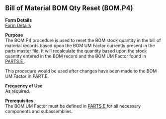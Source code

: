 ##  Bill of Material BOM Qty Reset (BOM.P4)

<PageHeader />

**Form Details**  
[ Form Details ](BOM-P4-1/README.md)   

**Purpose**  
The BOM.P4 procedure is used to reset the BOM stock quantity in the bill of material records based upon the BOM UM Factor currently present in the parts master file. It will recalculate the quantity based upon the stock quantity entered in the BOM record and the BOM UM Factor found in [ PARTS.E ](../../../../../../../../../../rover/AP-OVERVIEW/AP-ENTRY/ACCT-CONTROL/ACCT-CONTROL-1/ar-e/PARTS-E) .   
  
This procedure would be used after changes have been made to the BOM UM Factor
in PART.E.

**Frequency of Use**  
As required.

**Prerequisites**  
The BOM UM Factor must be defined in [ PARTS.E ](../../../../../../../../../../rover/AP-OVERVIEW/AP-ENTRY/ACCT-CONTROL/ACCT-CONTROL-1/ar-e/PARTS-E) for all necessary components and subassemblies. 

<badge text= "Version 8.10.57" vertical="middle" />

<PageFooter />